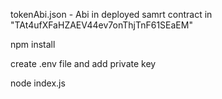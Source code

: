 tokenAbi.json - Abi in deployed samrt contract in "TAt4ufXFaHZAEV44ev7onThjTnF61SEaEM"

npm install

create .env file and add private key

node index.js
